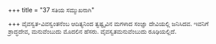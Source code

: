 +++
title = "37 ಸತಿಯ ಸಮ್ಮುಖನಾಗಿ"

+++
ವೈವಸ್ವತ-ವಿವಸ್ವಂತನೆಂಬ ಆದಿತ್ಯನಿಂದ ತ್ವಷ್ಟೃವಿನ ಮಗಳಾದ ಸಂಜ್ಞಾ ದೇವಿಯಲ್ಲಿ ಜನಿಸಿದವ. ಇವನಿಗೆ ಶ್ರಾದ್ಧದೇವ, ಮನುವೆಂಬುದು ಮೊದಲಿನ ಹೆಸರು. ವೈವಸ್ವತಮನುವೆಂಬುದು ರೂಢಿಯಲ್ಲಿದೆ.